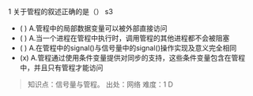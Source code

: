 1
关于管程的叙述正确的是（） s3
- ( ) A.管程中的局部数据变量可以被外部直接访问
- ( ) A.当一个进程在管程中执行时，调用管程的其他进程都不会被阻塞
- ( ) A.在管程中的signal()与信号量中的signal()操作实现及意义完全相同
- (x) A.管程通过使用条件变量提供对同步的支持，这些条件变量包含在管程中，并且只有管程才能访问

> 知识点：信号量与管程。
> 出处：网络
> 难度：1
> D
